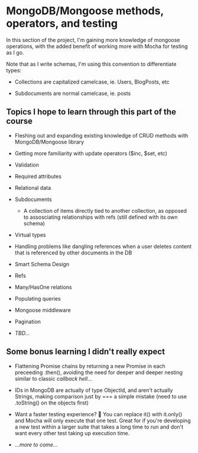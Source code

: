 # MongoDB/Mongoose methods, operators, and testing

In this section of the project, I'm gaining more knowledge of mongoose operations, with the added benefit of working more with Mocha for testing as I go.

Note that as I write schemas, I'm using this convention to differentiate types:

- Collections are capitalized camelcase, ie. Users, BlogPosts, etc

- Subdocuments are normal camelcase, ie. posts

## Topics I hope to learn through this part of the course

- Fleshing out and expanding existing knowledge of CRUD methods with MongoDB/Mongoose library

- Getting more familiarity with update operators ($inc, $set, etc)

- Validation

- Required attributes

- Relational data

- Subdocuments
  - A collection of items directly tied to another collection, as opposed to assosciating relationships with refs (still defined with its own schema)

- Virtual types

- Handling problems like dangling references when a user deletes content that is referenced by other documents in the DB

- Smart Schema Design

- Refs

- Many/HasOne relations

- Populating queries

- Mongoose middleware

- Pagination

- _TBD..._

## Some bonus learning I didn't really expect

- Flattening Promise chains by returning a new Promise in each preceeding .then(), avoiding the need for deeper and deeper nesting similar to classic _callback hell_...

- IDs in MongoDB are actually of type ObjectId, and aren't actually Strings, making comparison just by === a simple mistake (need to use .toString() on the objects first)

- Want a faster testing experience? :rocket: You can replace it() with it.only() and Mocha will only execute that one test. Great for if you're developing a new test within a larger suite that takes a long time to run and don't want every other test taking up execution time.

- _...more to come..._

